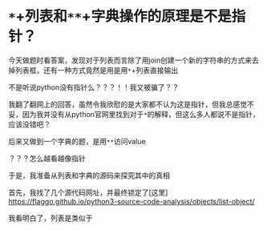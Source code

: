 # `*`+列表和`**`+字典操作的原理是不是指针？

今天做题时看答案，发现对于列表而言除了用join创建一个新的字符串的方式来去掉列表框，还有一种方式竟然是用是用`*`+列表直接输出  

不是听说python没有指针么？？？！！我又被骗了？？  

我翻了翻网上的回答，虽然令我欣慰的是大家都不认为这是指针，但我总感觉不妥，因为我并没有从python官网里找到对于`*`的解释，但这么多人都说不是指针，应该没错吧？  

后来又做到一个字典的题，是用`**`访问value  

？？？怎么越看越像指针  

于是，我准备从列表和字典的源码来探究其中的真相  

首先，我找了几个源代码网址，并最终锁定了[这里] https://flaggo.github.io/python3-source-code-analysis/objects/list-object/  

我看明白了，列表是类似于

